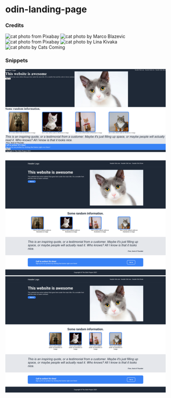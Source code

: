# odin-landing-page

### Credits
![cat photo from Pixabay](https://www.pexels.com/photo/grey-and-white-short-fur-cat-104827/)
![cat photo by Marco Blazevic](https://www.pexels.com/photo/cute-gray-kitten-standing-on-a-wooden-flooring-774731/)
![cat photo from Pixabay](https://www.pexels.com/photo/white-and-grey-kitten-on-brown-and-black-leopard-print-textile-45201/)
![cat photo by Lina Kivaka](https://www.pexels.com/photo/photo-of-orange-tabby-cat-with-red-handkerchief-1741205/)
![cat photo by Cats Coming](https://www.pexels.com/photo/european-shorthair-cat-on-a-woven-basket-1543793/)

### Snippets
<img src="img/01_snapshot.png">
<img src="img/02_snapshot.png">
<img src="img/03_snapshot.png">
